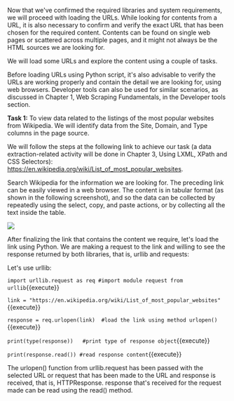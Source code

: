 Now that we've confirmed the required libraries and system requirements, we will proceed with loading the URLs. While looking for contents from a URL, it is also necessary to confirm and verify the exact URL that has been chosen for the required content. Contents can be found on single web pages or scattered across multiple pages, and it might not always be the HTML sources we are looking for.

We will load some URLs and explore the content using a couple of tasks.

Before loading URLs using Python script, it's also advisable to verify the URLs are working properly and contain the detail we are looking for, using web browsers. Developer tools can also be used for similar scenarios, as discussed in Chapter 1, Web Scraping Fundamentals, in the Developer tools section.


**Task 1:** To view data related to the listings of the most popular websites from Wikipedia. We will identify data from the Site, Domain, and Type columns in the page source.

We will follow the steps at the following link to achieve our task (a data extraction-related activity will be done in Chapter 3, Using LXML, XPath and CSS Selectors): https://en.wikipedia.org/wiki/List_of_most_popular_websites. 

Search Wikipedia for the information we are looking for. The preceding link can be easily viewed in a web browser. The content is in tabular format (as shown in the following screenshot), and so the data can be collected by repeatedly using the select, copy, and paste actions, or by collecting all the text inside the table.

![](https://github.com/fenago/katacoda-scenarios/raw/master/web-scraping-with-python/chapter-02-01/steps/6/1.png)

After finalizing the link that contains the content we require, let's load the link using Python. We are making a request to the link and willing to see the response returned by both libraries, that is, urllib and requests:

Let's use urllib:

`import urllib.request as req #import module request from urllib`{{execute}}

`link = "https://en.wikipedia.org/wiki/List_of_most_popular_websites"`{{execute}}

`response = req.urlopen(link)  #load the link using method urlopen()`{{execute}}

`print(type(response))   #print type of response object`{{execute}}

`print(response.read()) #read response content`{{execute}}


The urlopen() function from urllib.request has been passed with the selected URL or request that has been made to the URL and response is received, that is, HTTPResponse. response that's received for the request made can be read using the read() method.